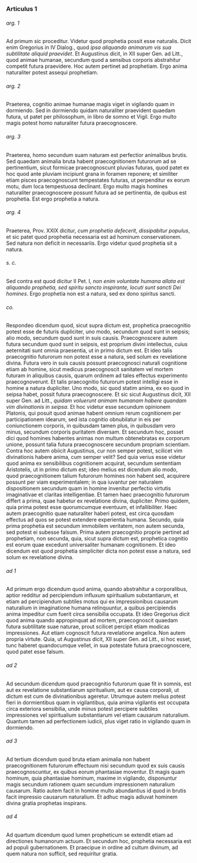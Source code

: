 ### Articulus 1

###### arg. 1
Ad primum sic proceditur. Videtur quod prophetia possit esse naturalis. Dicit enim Gregorius in IV Dialog., quod *ipsa aliquando animarum vis sua subtilitate aliquid praevidet*. Et Augustinus dicit, in XII super Gen. ad Litt., quod animae humanae, secundum quod a sensibus corporis abstrahitur competit futura praevidere. Hoc autem pertinet ad prophetiam. Ergo anima naturaliter potest assequi prophetiam.

###### arg. 2
Praeterea, cognitio animae humanae magis viget in vigilando quam in dormiendo. Sed in dormiendo quidam naturaliter praevident quaedam futura, ut patet per philosophum, in libro de somno et Vigil. Ergo multo magis potest homo naturaliter futura praecognoscere.

###### arg. 3
Praeterea, homo secundum suam naturam est perfectior animalibus brutis. Sed quaedam animalia bruta habent praecognitionem futurorum ad se pertinentium, sicut formicae praecognoscunt pluvias futuras, quod patet ex hoc quod ante pluviam incipiunt grana in foramen reponere; et similiter etiam pisces praecognoscunt tempestates futuras, ut perpenditur ex eorum motu, dum loca tempestuosa declinant. Ergo multo magis homines naturaliter praecognoscere possunt futura ad se pertinentia, de quibus est prophetia. Est ergo prophetia a natura.

###### arg. 4
Praeterea, Prov. XXIX dicitur, *cum prophetia defecerit, dissipabitur populus*, et sic patet quod prophetia necessaria est ad hominum conservationem. Sed natura non deficit in necessariis. Ergo videtur quod prophetia sit a natura.

###### s. c.
Sed contra est quod dicitur II Pet. I, *non enim voluntate humana allata est aliquando prophetia, sed spiritu sancto inspirante, locuti sunt sancti Dei homines*. Ergo prophetia non est a natura, sed ex dono spiritus sancti.

###### co.
Respondeo dicendum quod, sicut supra dictum est, prophetica praecognitio potest esse de futuris dupliciter, uno modo, secundum quod sunt in seipsis; alio modo, secundum quod sunt in suis causis. Praecognoscere autem futura secundum quod sunt in seipsis, est proprium divini intellectus, cuius aeternitati sunt omnia praesentia, ut in primo dictum est. Et ideo talis praecognitio futurorum non potest esse a natura, sed solum ex revelatione divina. Futura vero in suis causis possunt praecognosci naturali cognitione etiam ab homine, sicut medicus praecognoscit sanitatem vel mortem futuram in aliquibus causis, quarum ordinem ad tales effectus experimento praecognoverunt. Et talis praecognitio futurorum potest intelligi esse in homine a natura dupliciter. Uno modo, sic quod statim anima, ex eo quod in seipsa habet, possit futura praecognoscere. Et sic sicut Augustinus dicit, XII super Gen. ad Litt., *quidam voluerunt animam humanam habere quandam vim divinationis in seipsa*. Et hoc videtur esse secundum opinionem Platonis, qui posuit quod animae habent omnium rerum cognitionem per participationem idearum, sed ista cognitio obnubilatur in eis per coniunctionem corporis, in quibusdam tamen plus, in quibusdam vero minus, secundum corporis puritatem diversam. Et secundum hoc, posset dici quod homines habentes animas non multum obtenebratas ex corporum unione, possunt talia futura praecognoscere secundum propriam scientiam. Contra hoc autem obiicit Augustinus, cur non semper potest, scilicet vim divinationis habere anima, cum semper velit? Sed quia verius esse videtur quod anima ex sensibilibus cognitionem acquirat, secundum sententiam Aristotelis, ut in primo dictum est; ideo melius est dicendum alio modo, quod praecognitionem talium futurorum homines non habent sed, acquirere possunt per viam experimentalem; in qua iuvantur per naturalem dispositionem secundum quam in homine invenitur perfectio virtutis imaginativae et claritas intelligentiae. Et tamen haec praecognitio futurorum differt a prima, quae habetur ex revelatione divina, dupliciter. Primo quidem, quia prima potest esse quorumcumque eventuum, et infallibiliter. Haec autem praecognitio quae naturaliter haberi potest, est circa quosdam effectus ad quos se potest extendere experientia humana. Secundo, quia prima prophetia est secundum immobilem veritatem, non autem secunda, sed potest ei subesse falsum. Prima autem praecognitio proprie pertinet ad prophetiam, non secunda, quia, sicut supra dictum est, prophetica cognitio est eorum quae excedunt universaliter humanam cognitionem. Et ideo dicendum est quod prophetia simpliciter dicta non potest esse a natura, sed solum ex revelatione divina.

###### ad 1
Ad primum ergo dicendum quod anima, quando abstrahitur a corporalibus, aptior redditur ad percipiendum influxum spiritualium substantiarum, et etiam ad percipiendum subtiles motus qui ex impressionibus causarum naturalium in imaginatione humana relinquuntur, a quibus percipiendis anima impeditur cum fuerit circa sensibilia occupata. Et ideo Gregorius dicit quod anima quando appropinquat ad mortem, praecognoscit quaedam futura subtilitate suae naturae, prout scilicet percipit etiam modicas impressiones. Aut etiam cognoscit futura revelatione angelica. Non autem propria virtute. Quia, ut Augustinus dicit, XII super Gen. ad Litt., si hoc esset, tunc haberet quandocumque vellet, in sua potestate futura praecognoscere, quod patet esse falsum.

###### ad 2
Ad secundum dicendum quod praecognitio futurorum quae fit in somnis, est aut ex revelatione substantiarum spiritualium, aut ex causa corporali, ut dictum est cum de divinationibus ageretur. Utrumque autem melius potest fieri in dormientibus quam in vigilantibus, quia anima vigilantis est occupata circa exteriora sensibilia, unde minus potest percipere subtiles impressiones vel spiritualium substantiarum vel etiam causarum naturalium. Quantum tamen ad perfectionem iudicii, plus viget ratio in vigilando quam in dormiendo.

###### ad 3
Ad tertium dicendum quod bruta etiam animalia non habent praecognitionem futurorum effectuum nisi secundum quod ex suis causis praecognoscuntur, ex quibus eorum phantasiae moventur. Et magis quam hominum, quia phantasiae hominum, maxime in vigilando, disponuntur magis secundum rationem quam secundum impressionem naturalium causarum. Ratio autem facit in homine multo abundantius id quod in brutis facit impressio causarum naturalium. Et adhuc magis adiuvat hominem divina gratia prophetas inspirans.

###### ad 4
Ad quartum dicendum quod lumen propheticum se extendit etiam ad directiones humanorum actuum. Et secundum hoc, prophetia necessaria est ad populi gubernationem. Et praecipue in ordine ad cultum divinum, ad quem natura non sufficit, sed requiritur gratia.

